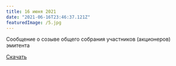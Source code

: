 ```yaml
---
title: 16 июня 2021
date: "2021-06-16T23:46:37.121Z"
featuredImage: /5.jpg
---
```


Сообщение о созыве общего собрания участников (акционеров) эмитента

[Скачать](/sozyv_sobraniya.pdf)